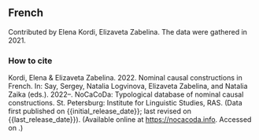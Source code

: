 ## French

Contributed by Elena Kordi, Elizaveta Zabelina. The data were gathered in 2021.

### How to cite

Kordi, Elena & Elizaveta Zabelina. 2022. Nominal causal constructions in French. In: Say, Sergey, Natalia Logvinova,
Elizaveta Zabelina, and Natalia Zaika (eds.). 2022–. NoCaCoDa: Typological database of nominal causal constructions.
St. Petersburg: Institute for Linguistic Studies, RAS. (Data first published on {{initial_release_date}};
last revised on {{last_release_date}}). (Available online at https://nocacoda.info. Accessed on <span class="today-span"></span>.)
